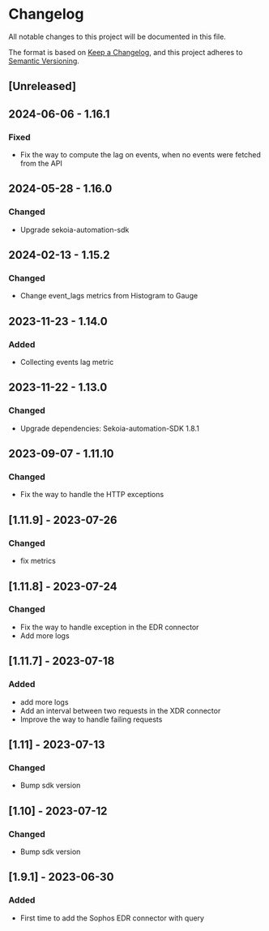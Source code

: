 # Changelog

All notable changes to this project will be documented in this file.

The format is based on [Keep a Changelog](https://keepachangelog.com/en/1.0.0/),
and this project adheres to [Semantic Versioning](https://semver.org/spec/v2.0.0.html).

## [Unreleased]

## 2024-06-06 - 1.16.1

### Fixed

- Fix the way to compute the lag on events, when no events were fetched from the API

## 2024-05-28 - 1.16.0

### Changed

- Upgrade sekoia-automation-sdk

## 2024-02-13 - 1.15.2

### Changed

- Change event_lags metrics from Histogram to Gauge

## 2023-11-23 - 1.14.0

### Added

- Collecting events lag metric

## 2023-11-22 - 1.13.0

### Changed

- Upgrade dependencies: Sekoia-automation-SDK 1.8.1

## 2023-09-07 - 1.11.10

### Changed

- Fix the way to handle the HTTP exceptions

## [1.11.9] - 2023-07-26

### Changed

- fix metrics

## [1.11.8] - 2023-07-24

### Changed

- Fix the way to handle exception in the EDR connector
- Add more logs

## [1.11.7] - 2023-07-18

### Added

- add more logs
- Add an interval between two requests in the XDR connector
- Improve the way to handle failing requests

## [1.11] - 2023-07-13

### Changed

- Bump sdk version

## [1.10] - 2023-07-12

### Changed

- Bump sdk version

## [1.9.1] - 2023-06-30

### Added

- First time to add the Sophos EDR connector with query
